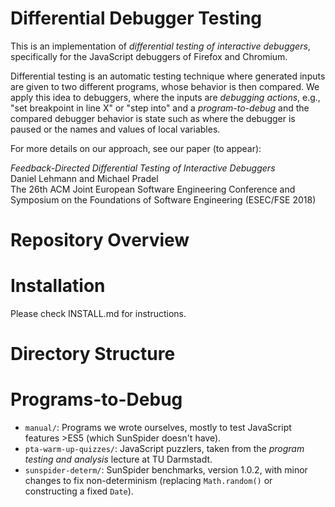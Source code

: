 # Differential Debugger Testing

This is an implementation of _differential testing of interactive debuggers_, specifically for the JavaScript debuggers 
of Firefox and Chromium. 

Differential testing is an automatic testing technique where generated inputs are given to two different 
programs, whose behavior is then compared. We apply this idea to debuggers, where the inputs are _debugging actions_, 
e.g., "set breakpoint in line X" or "step into" and a _program-to-debug_ and the compared debugger behavior is state 
such as where the debugger is paused or the names and values of local variables.

For more details on our approach, see our paper (to appear):

_Feedback-Directed Differential Testing of Interactive Debuggers_  
Daniel Lehmann and Michael Pradel  
The 26th ACM Joint European Software Engineering Conference and Symposium on the Foundations of Software Engineering (ESEC/FSE 2018)

# Repository Overview



# Installation

Please check INSTALL.md for instructions.

# Directory Structure

# Programs-to-Debug

- ```manual/```: Programs we wrote ourselves, mostly to test JavaScript features >ES5 (which SunSpider doesn't have).
- ```pta-warm-up-quizzes/```: JavaScript puzzlers, taken from the _program testing and analysis_ lecture at TU Darmstadt.
- ```sunspider-determ/```: SunSpider benchmarks, version 1.0.2, with minor changes to fix non-determinism (replacing ```Math.random()``` or constructing a fixed ```Date```).

# 
